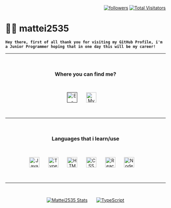 <p align="right">
    <a href="https://github.com/mattei2535?tab=followers"><img alt="followers" title="Follow me on Github" src="https://custom-icon-badges.demolab.com/github/followers/mattei2535?color=ce2323&labelColor=8a1f1f&style=for-the-badge&logo=person-add&label=Follow&logoColor=white"/></a>
    <a href="#"><img alt="Total Visitators" title="Total Github Visitators" src="https://komarev.com/ghpvc/?username=mattei2535&color=ce2323&labelColor=8a1f1f&style=for-the-badge"/></a>
</p>

# 👨‍💻 mattei2535

**`Hey there, first of all thank you for visiting my GitHub Profile, i'm a Junior Programmer hoping that in one day this will be my career!`**

---

<br>

<h3 align="center">
  Where you can find me?
</h3>

<br>

<!-- SOCIAL LINKS -->

<p align="center">
  <a href=""><img width="32px" alt="E-mail" title="E-mail me" src="https://i.imgur.com/z4LMBBG.png"/></a>
  &#8287;&#8287;&#8287;&#8287;&#8287;
  <a href="https://discord.com/users/402503629963001857/" alt="My Discord Profile"><img width="32px" title="My Discord Profile" src="https://i.imgur.com/Z974ANd.png"/></a>
  &#8287;&#8287;&#8287;&#8287;&#8287;
</p>

<br>

---

<br>

<!-- PROGRAMMING LANGUAGES -->

<h3 align="center">
  Languages that i learn/use
</h3>

<br>
<p align="center">
  <a href="https://www.javascript.com"><img width="32px" alt="JavaScript" title="JavaScript" src="https://cdn.jsdelivr.net/gh/devicons/devicon/icons/javascript/javascript-plain.svg"/></a>
  &#8287;&#8287;&#8287;&#8287;&#8287;
  <a href="https://www.typescriptlang.org" alt="TypeScript"><img width="32px" title="TypeScript" src="https://cdn.jsdelivr.net/gh/devicons/devicon/icons/typescript/typescript-plain.svg"/></a>
    &#8287;&#8287;&#8287;&#8287;&#8287;
  <a href="https://html.spec.whatwg.org/multipage/"><img width="32px" alt="HTML" title="HTML" src="https://cdn.jsdelivr.net/gh/devicons/devicon/icons/html5/html5-plain.svg"/></a>
  &#8287;&#8287;&#8287;&#8287;&#8287;
  <a href="https://www.w3.org/Style/CSS/Overview.en.html" alt="CSS"><img width="32px" title="CSS" src="https://cdn.jsdelivr.net/gh/devicons/devicon/icons/css3/css3-plain.svg"/></a>   
  &#8287;&#8287;&#8287;&#8287;&#8287;
  <a href="https://reactjs.org"><img width="32px" alt="React" title="React" src="https://cdn.jsdelivr.net/gh/devicons/devicon/icons/react/react-original.svg"/></a>
  &#8287;&#8287;&#8287;&#8287;&#8287;
  <a href="https://nodejs.org/en/" alt="NodeJS"><img width="32px" title="NodeJS" src="https://cdn.jsdelivr.net/gh/devicons/devicon/icons/nodejs/nodejs-original.svg"/></a>    
  &#8287;&#8287;&#8287;&#8287;&#8287;    
</p>

<br>
<!-- ![Anurag's GitHub stats](https://github-readme-stats.vercel.app/api?username=mattei2535&show_icons=true&hide_border=true&title_color=ce2323&icon_color=ce2323&theme=github_dark)
[![Top Langs](https://github-readme-stats.vercel.app/api/top-langs/?username=anuraghazra&hide_border=true&title_color=ce2323&theme=github_dark&layout=compact)](https://github.com/anuraghazra/github-readme-stats) -->

---

<br>
<p align="center">
  <a href="#"><img alt="Mattei2535 Stats" src="https://github-readme-stats.vercel.app/api?username=mattei2535&show_icons=true&card_width=300&hide_border=true&title_color=ce2323&icon_color=ce2323&theme=github_dark"/></a>
  &#8287;&#8287;&#8287;&#8287;&#8287;
  <a href="#" alt="Mattei2535 Top Lang Stats"><img title="TypeScript" src="https://github-readme-stats.vercel.app/api/top-langs/?username=anuraghazra&hide_border=true&title_color=ce2323&theme=github_dark&layout=compact"/></a>
</p>    
